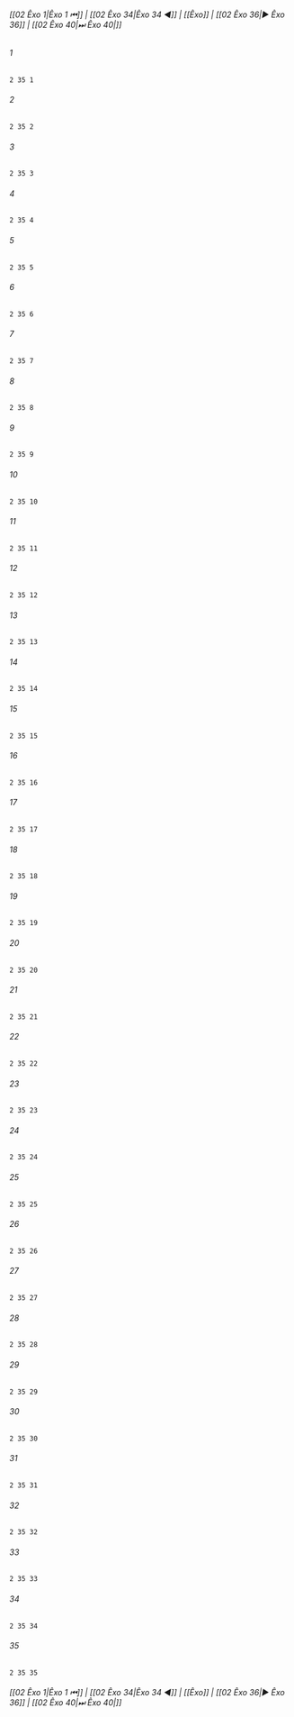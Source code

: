 
###### [[02 Êxo 1|Êxo 1 ⏮]] | [[02 Êxo 34|Êxo 34 ◀]] | [[Êxo]] | [[02 Êxo 36|▶ Êxo 36]] | [[02 Êxo 40|⏭ Êxo 40|]]

###### 1
``` verse
2 35 1 
```
###### 2
``` verse
2 35 2 
```
###### 3
``` verse
2 35 3 
```
###### 4
``` verse
2 35 4 
```
###### 5
``` verse
2 35 5 
```
###### 6
``` verse
2 35 6 
```
###### 7
``` verse
2 35 7 
```
###### 8
``` verse
2 35 8 
```
###### 9
``` verse
2 35 9 
```
###### 10
``` verse
2 35 10 
```
###### 11
``` verse
2 35 11 
```
###### 12
``` verse
2 35 12 
```
###### 13
``` verse
2 35 13 
```
###### 14
``` verse
2 35 14 
```
###### 15
``` verse
2 35 15 
```
###### 16
``` verse
2 35 16 
```
###### 17
``` verse
2 35 17 
```
###### 18
``` verse
2 35 18 
```
###### 19
``` verse
2 35 19 
```
###### 20
``` verse
2 35 20 
```
###### 21
``` verse
2 35 21 
```
###### 22
``` verse
2 35 22 
```
###### 23
``` verse
2 35 23 
```
###### 24
``` verse
2 35 24 
```
###### 25
``` verse
2 35 25 
```
###### 26
``` verse
2 35 26 
```
###### 27
``` verse
2 35 27 
```
###### 28
``` verse
2 35 28 
```
###### 29
``` verse
2 35 29 
```
###### 30
``` verse
2 35 30 
```
###### 31
``` verse
2 35 31 
```
###### 32
``` verse
2 35 32 
```
###### 33
``` verse
2 35 33 
```
###### 34
``` verse
2 35 34 
```
###### 35
``` verse
2 35 35 
```

###### [[02 Êxo 1|Êxo 1 ⏮]] | [[02 Êxo 34|Êxo 34 ◀]] | [[Êxo]] | [[02 Êxo 36|▶ Êxo 36]] | [[02 Êxo 40|⏭ Êxo 40|]]

